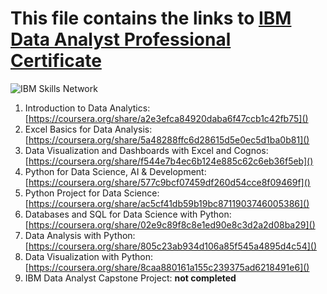 # This file contains the links to [IBM Data Analyst Professional Certificate](https://www.coursera.org/professional-certificates/ibm-data-analyst)

![IBM Skills Network](https://d3njjcbhbojbot.cloudfront.net/api/utilities/v1/imageproxy/http://coursera-university-assets.s3.amazonaws.com/bb/f5ced2bdd4437aa79f00eb1bf7fbf0/IBM-Logo-Blk---Square.png?auto=format%2Ccompress&dpr=1&w=56px&h=56px&auto=format%2Ccompress&dpr=1&w=&h=)

1. Introduction to Data Analytics: [https://coursera.org/share/a2e3efca84920daba6f47ccb1c42fb75]()
2. Excel Basics for Data Analysis: [https://coursera.org/share/5a48288ffc6d28615d5e0ec5d1ba0b81]()
3. Data Visualization and Dashboards with Excel and Cognos: [https://coursera.org/share/f544e7b4ec6b124e885c62c6eb36f5eb]()
4. Python for Data Science, AI & Development: [https://coursera.org/share/577c9bcf07459df260d54cce8f09469f]()
5. Python Project for Data Science: [https://coursera.org/share/ac5cf41db59b19bc8711903746005386]()
6. Databases and SQL for Data Science with Python: [https://coursera.org/share/02e9c89f8c8e1ed90e8c3d2a2d08ba29]()
7. Data Analysis with Python: [https://coursera.org/share/805c23ab934d106a85f545a4895d4c54]()
8. Data Visualization with Python: [https://coursera.org/share/8caa880161a155c239375ad6218491e6]()
9. IBM Data Analyst Capstone Project: **not completed**
